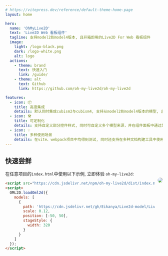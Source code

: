```yaml
---
# https://vitepress.dev/reference/default-theme-home-page
layout: home

hero:
  name: 'OhMyLive2D'
  text: 'Live2D Web 看板组件'
  tagline: 支持model2到model4版本, 且开箱即用的Live2D For Web 看板组件
  image:
    light: /logo-black.png
    dark: /logo-white.png
    alt: logo
  actions:
    - theme: brand
      text: 快速入门
      link: /guide/
    - theme: alt
      text: Github
      link: https://github.com/oh-my-live2d/oh-my-live2d

features:
  - icon: 📦
    title: 高度集成   ️
    details: 默认同时集成cubism2与cubism4, 支持从model2到model4版本的模型, 且无需引入其他外部依赖
  - icon: 🛠️
    title: 可定制化
    details: 支持自定义部分控件样式, 同时可自定义多个模型来源，并在组件面板中通过菜单切换模型展示
  - icon: 💡
    title: 多种使用场景
    details: 在vite、webpack项目中均得到测试, 同时还支持在多种文档构建工具中使用, 例如vitepress
---
```


## 快速尝鲜

在任意项目的`index.html`中使用以下示例, 立即体验 `oh-my-live2d`:
<img align="right" style="margin-left:10px;border-radius: 10px;margin-top:23px;margin-bottom: 23px;" src="https://loclink-1259720482.cos.ap-beijing.myqcloud.com/image%E5%BD%95%E5%B1%8F2024-02-28%2017.49.14%202.GIF"/>

```html
<script src="https://cdn.jsdelivr.net/npm/oh-my-live2d/dist/index.min.js"></script>
<script>
  OML2D.loadOml2d({
    models: [
      {
        path: 'https://cdn.jsdelivr.net/gh/Eikanya/Live2d-model/Live2D/Senko_Normals/senko.model3.json',
        scale: 0.12,
        position: [-50, 50],
        stageStyle: {
          width: 320
        }
      }
    ]
  });
</script>
```
